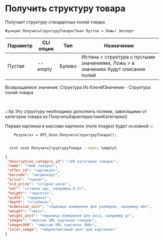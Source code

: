 ﻿---
sidebar_position: 19
---

# Получить структуру товара
 Получает структуру стандартных полей товара



`Функция ПолучитьСтруктуруТовара(Знач Пустая = Ложь) Экспорт`

  | Параметр | CLI опция | Тип | Назначение |
  |-|-|-|-|
  | Пустая | --empty | Булево | Истина > структура с пустыми значениями, Ложь > в значениях будут описания полей |

  
  Возвращаемое значение:   Структура Из КлючИЗначение - Структура полей товара

<br/>

:::tip
Эту структуру необходимо дополнить полями, зависящими от категории товара из ПолучитьХарактеристикиКатегории()

 Первая картинка в массиве картинок (поле images) будет основной
:::
<br/>


```bsl title="Пример кода"
    Результат = OPI_Ozon.ПолучитьСтруктуруТовара();
```



```sh title="Пример команды CLI"
    
  oint ozon ПолучитьСтруктуруТовара --empty %empty%

```

```json title="Результат"
{
 "description_category_id": "<ID категории товара>",
 "name": "<имя товара>",
 "offer_id": "<артикул>",
 "barcode": "<штрихкод>",
 "price": "<цена>",
 "old_price": "<старая цена>",
 "vat": "<ставка ндс, например 0.2>",
 "height": "<высота>",
 "width": "<ширина>",
 "depth": "<глубина>",
 "dimension_unit": "<единица измерения для размеров, например mm>",
 "weight": "<вес>",
 "weight_unit": "<единица измерения для веса, например g>",
 "images": "<массив URL картинок товара>",
 "images360": "<массив URL картинок 360>",
 "color_image": "<маркетинговый цвет для картинок>"
}
```
